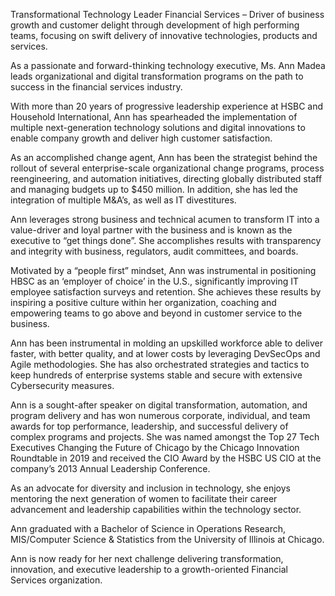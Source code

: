 Transformational Technology Leader Financial Services – Driver of business growth and customer delight through development of high performing teams, focusing on swift delivery of innovative technologies, products and services.

As a passionate and forward-thinking technology executive, Ms. Ann Madea leads organizational and digital transformation programs on the path to success in the financial services industry.

With more than 20 years of progressive leadership experience at HSBC and Household International, Ann has spearheaded the implementation of multiple next-generation technology solutions and digital innovations to enable company growth and deliver high customer satisfaction.

As an accomplished change agent, Ann has been the strategist behind the rollout of several enterprise-scale organizational change programs, process reengineering, and automation initiatives, directing globally distributed staff and managing budgets up to $450 million. In addition, she has led the integration of multiple M&A’s, as well as IT divestitures.

Ann leverages strong business and technical acumen to transform IT into a value-driver and loyal partner with the business and is known as the executive to “get things done”. She accomplishes results with transparency and integrity with business, regulators, audit committees, and boards.

Motivated by a “people first” mindset, Ann was instrumental in positioning HBSC as an ‘employer of choice’ in the U.S., significantly improving IT employee satisfaction surveys and retention. She achieves these results by inspiring a positive culture within her organization, coaching and empowering teams to go above and beyond in customer service to the business.

Ann has been instrumental in molding an upskilled workforce able to deliver faster, with better quality, and at lower costs by leveraging DevSecOps and Agile methodologies. She has also orchestrated strategies and tactics to keep hundreds of enterprise systems stable and secure with extensive Cybersecurity measures.

Ann is a sought-after speaker on digital transformation, automation, and program delivery and has won numerous corporate, individual, and team awards for top performance, leadership, and successful delivery of complex programs and projects. She was named amongst the Top 27 Tech Executives Changing the Future of Chicago by the Chicago Innovation Roundtable in 2019 and received the CIO Award by the HSBC US CIO at the company’s 2013 Annual Leadership Conference.

As an advocate for diversity and inclusion in technology, she enjoys mentoring the next generation of women to facilitate their career advancement and leadership capabilities within the technology sector.

Ann graduated with a Bachelor of Science in Operations Research, MIS/Computer Science & Statistics from the University of Illinois at Chicago.

Ann is now ready for her next challenge delivering transformation, innovation, and executive leadership to a growth-oriented Financial Services organization.

